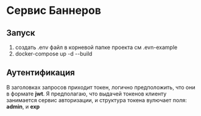 # Сервис Баннеров

## Запуск
1. создать .env файл в корневой папке проекта см .evn-example
2. docker-compose up -d --build

## Аутентификация
В заголовках запросов приходит токен, логично предположить, что они в формате **jwt**. Я предполагаю, что выдачей токенов клиенту занимается сервис авторизации, и структура токена вулючает поля: **admin**, и **exp**

